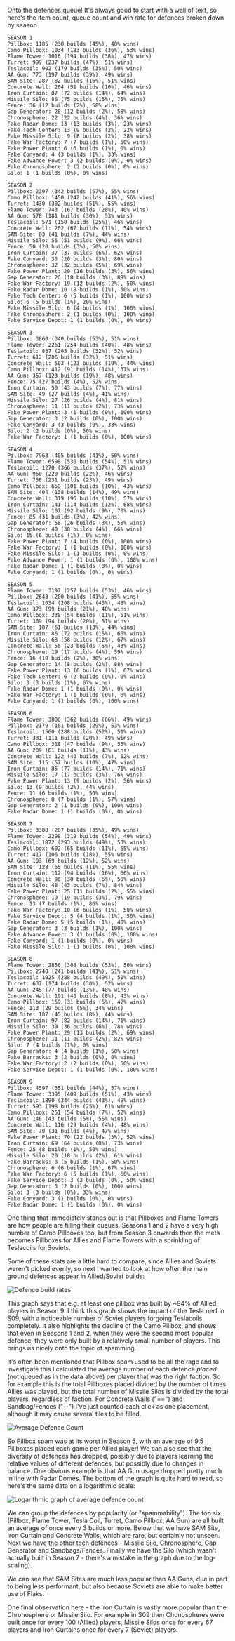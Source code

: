 Onto the defences queue!  It's always good to start with a wall of text, so here's the item count, queue count and win rate for defences broken down by season.

```
SEASON 1
Pillbox: 1185 (230 builds (45%), 48% wins)
Camo Pillbox: 1034 (183 builds (36%), 53% wins)
Flame Tower: 1016 (194 builds (38%), 47% wins)
Turret: 999 (237 builds (47%), 51% wins)
Teslacoil: 902 (179 builds (35%), 50% wins)
AA Gun: 773 (197 builds (39%), 49% wins)
SAM Site: 287 (82 builds (16%), 51% wins)
Concrete Wall: 264 (51 builds (10%), 46% wins)
Iron Curtain: 87 (72 builds (14%), 64% wins)
Missile Silo: 86 (75 builds (15%), 75% wins)
Fence: 36 (12 builds (2%), 58% wins)
Gap Generator: 28 (12 builds (2%), 58% wins)
Chronosphere: 22 (22 builds (4%), 36% wins)
Fake Radar Dome: 13 (13 builds (3%), 23% wins)
Fake Tech Center: 13 (9 builds (2%), 22% wins)
Fake Missile Silo: 9 (8 builds (2%), 38% wins)
Fake War Factory: 7 (7 builds (1%), 50% wins)
Fake Power Plant: 6 (6 builds (1%), 0% wins)
Fake Conyard: 4 (3 builds (1%), 33% wins)
Fake Advance Power: 3 (2 builds (0%), 0% wins)
Fake Chronosphere: 2 (2 builds (0%), 0% wins)
Silo: 1 (1 builds (0%), 0% wins)

SEASON 2
Pillbox: 2397 (342 builds (57%), 55% wins)
Camo Pillbox: 1450 (242 builds (41%), 56% wins)
Turret: 1430 (302 builds (51%), 55% wins)
Flame Tower: 743 (167 builds (28%), 40% wins)
AA Gun: 578 (181 builds (30%), 53% wins)
Teslacoil: 571 (150 builds (25%), 46% wins)
Concrete Wall: 262 (67 builds (11%), 54% wins)
SAM Site: 83 (41 builds (7%), 44% wins)
Missile Silo: 55 (51 builds (9%), 66% wins)
Fence: 50 (20 builds (3%), 50% wins)
Iron Curtain: 37 (37 builds (6%), 62% wins)
Fake Conyard: 33 (20 builds (3%), 80% wins)
Chronosphere: 32 (32 builds (5%), 69% wins)
Fake Power Plant: 29 (16 builds (3%), 56% wins)
Gap Generator: 26 (18 builds (3%), 89% wins)
Fake War Factory: 19 (12 builds (2%), 50% wins)
Fake Radar Dome: 10 (8 builds (1%), 50% wins)
Fake Tech Center: 6 (5 builds (1%), 100% wins)
Silo: 6 (5 builds (1%), 20% wins)
Fake Missile Silo: 6 (4 builds (1%), 100% wins)
Fake Chronosphere: 2 (1 builds (0%), 100% wins)
Fake Service Depot: 1 (1 builds (0%), 0% wins)

SEASON 3
Pillbox: 3860 (340 builds (53%), 51% wins)
Flame Tower: 2261 (254 builds (40%), 48% wins)
Teslacoil: 837 (205 builds (32%), 52% wins)
Turret: 612 (206 builds (32%), 51% wins)
Concrete Wall: 503 (123 builds (19%), 44% wins)
Camo Pillbox: 412 (91 builds (14%), 37% wins)
AA Gun: 357 (123 builds (19%), 48% wins)
Fence: 75 (27 builds (4%), 52% wins)
Iron Curtain: 50 (43 builds (7%), 77% wins)
SAM Site: 49 (27 builds (4%), 41% wins)
Missile Silo: 27 (26 builds (4%), 81% wins)
Chronosphere: 11 (11 builds (2%), 73% wins)
Fake Power Plant: 3 (1 builds (0%), 100% wins)
Gap Generator: 3 (2 builds (0%), 100% wins)
Fake Conyard: 3 (3 builds (0%), 33% wins)
Silo: 2 (2 builds (0%), 50% wins)
Fake War Factory: 1 (1 builds (0%), 100% wins)

SEASON 4
Pillbox: 7963 (405 builds (41%), 50% wins)
Flame Tower: 6598 (536 builds (54%), 51% wins)
Teslacoil: 1270 (366 builds (37%), 52% wins)
AA Gun: 960 (220 builds (22%), 46% wins)
Turret: 758 (231 builds (23%), 49% wins)
Camo Pillbox: 658 (101 builds (10%), 43% wins)
SAM Site: 404 (138 builds (14%), 49% wins)
Concrete Wall: 319 (96 builds (10%), 57% wins)
Iron Curtain: 141 (114 builds (12%), 68% wins)
Missile Silo: 107 (92 builds (9%), 70% wins)
Fence: 85 (31 builds (3%), 42% wins)
Gap Generator: 58 (26 builds (3%), 58% wins)
Chronosphere: 40 (38 builds (4%), 66% wins)
Silo: 15 (6 builds (1%), 0% wins)
Fake Power Plant: 7 (4 builds (0%), 100% wins)
Fake War Factory: 1 (1 builds (0%), 100% wins)
Fake Missile Silo: 1 (1 builds (0%), 0% wins)
Fake Advance Power: 1 (1 builds (0%), 100% wins)
Fake Radar Dome: 1 (1 builds (0%), 0% wins)
Fake Conyard: 1 (1 builds (0%), 0% wins)

SEASON 5
Flame Tower: 3197 (257 builds (53%), 46% wins)
Pillbox: 2643 (200 builds (41%), 55% wins)
Teslacoil: 1034 (208 builds (43%), 48% wins)
AA Gun: 373 (99 builds (21%), 48% wins)
Camo Pillbox: 338 (54 builds (11%), 51% wins)
Turret: 309 (94 builds (20%), 51% wins)
SAM Site: 187 (61 builds (13%), 44% wins)
Iron Curtain: 86 (72 builds (15%), 60% wins)
Missile Silo: 68 (58 builds (12%), 67% wins)
Concrete Wall: 56 (23 builds (5%), 43% wins)
Chronosphere: 19 (17 builds (4%), 59% wins)
Fence: 16 (10 builds (2%), 30% wins)
Gap Generator: 14 (8 builds (2%), 88% wins)
Fake Power Plant: 13 (6 builds (1%), 67% wins)
Fake Tech Center: 6 (2 builds (0%), 0% wins)
Silo: 3 (3 builds (1%), 67% wins)
Fake Radar Dome: 1 (1 builds (0%), 0% wins)
Fake War Factory: 1 (1 builds (0%), 0% wins)
Fake Conyard: 1 (1 builds (0%), 100% wins)

SEASON 6
Flame Tower: 3806 (362 builds (66%), 49% wins)
Pillbox: 2179 (161 builds (29%), 53% wins)
Teslacoil: 1560 (288 builds (52%), 51% wins)
Turret: 331 (111 builds (20%), 49% wins)
Camo Pillbox: 318 (47 builds (9%), 55% wins)
AA Gun: 209 (61 builds (11%), 43% wins)
Concrete Wall: 122 (40 builds (7%), 52% wins)
SAM Site: 115 (57 builds (10%), 47% wins)
Iron Curtain: 85 (77 builds (14%), 71% wins)
Missile Silo: 17 (17 builds (3%), 76% wins)
Fake Power Plant: 13 (9 builds (2%), 56% wins)
Silo: 13 (9 builds (2%), 44% wins)
Fence: 11 (6 builds (1%), 50% wins)
Chronosphere: 8 (7 builds (1%), 57% wins)
Gap Generator: 2 (1 builds (0%), 100% wins)
Fake Radar Dome: 1 (1 builds (0%), 0% wins)

SEASON 7
Pillbox: 3308 (207 builds (35%), 49% wins)
Flame Tower: 2298 (319 builds (54%), 49% wins)
Teslacoil: 1872 (293 builds (49%), 53% wins)
Camo Pillbox: 602 (65 builds (11%), 65% wins)
Turret: 417 (106 builds (18%), 55% wins)
AA Gun: 193 (69 builds (12%), 52% wins)
SAM Site: 128 (65 builds (11%), 55% wins)
Iron Curtain: 112 (94 builds (16%), 66% wins)
Concrete Wall: 96 (38 builds (6%), 58% wins)
Missile Silo: 48 (43 builds (7%), 84% wins)
Fake Power Plant: 25 (11 builds (2%), 55% wins)
Chronosphere: 19 (19 builds (3%), 79% wins)
Fence: 13 (7 builds (1%), 86% wins)
Fake War Factory: 10 (6 builds (1%), 50% wins)
Fake Service Depot: 5 (4 builds (1%), 50% wins)
Fake Radar Dome: 5 (5 builds (1%), 40% wins)
Gap Generator: 3 (3 builds (1%), 100% wins)
Fake Advance Power: 3 (1 builds (0%), 100% wins)
Fake Conyard: 1 (1 builds (0%), 0% wins)
Fake Missile Silo: 1 (1 builds (0%), 100% wins)

SEASON 8
Flame Tower: 2856 (308 builds (53%), 50% wins)
Pillbox: 2740 (241 builds (41%), 51% wins)
Teslacoil: 1925 (288 builds (49%), 50% wins)
Turret: 637 (174 builds (30%), 52% wins)
AA Gun: 245 (77 builds (13%), 48% wins)
Concrete Wall: 191 (46 builds (8%), 43% wins)
Camo Pillbox: 159 (31 builds (5%), 42% wins)
Fence: 113 (29 builds (5%), 34% wins)
SAM Site: 107 (45 builds (8%), 44% wins)
Iron Curtain: 97 (82 builds (14%), 71% wins)
Missile Silo: 39 (36 builds (6%), 78% wins)
Fake Power Plant: 29 (13 builds (2%), 69% wins)
Chronosphere: 11 (11 builds (2%), 82% wins)
Silo: 7 (4 builds (1%), 0% wins)
Gap Generator: 4 (4 builds (1%), 50% wins)
Fake Barracks: 3 (2 builds (0%), 0% wins)
Fake War Factory: 2 (2 builds (0%), 50% wins)
Fake Service Depot: 1 (1 builds (0%), 100% wins)

SEASON 9
Pillbox: 4597 (351 builds (44%), 57% wins)
Flame Tower: 3395 (409 builds (51%), 43% wins)
Teslacoil: 1890 (344 builds (43%), 49% wins)
Turret: 593 (198 builds (25%), 61% wins)
Camo Pillbox: 251 (54 builds (7%), 52% wins)
AA Gun: 146 (43 builds (5%), 55% wins)
Concrete Wall: 116 (29 builds (4%), 48% wins)
SAM Site: 70 (31 builds (4%), 47% wins)
Fake Power Plant: 70 (22 builds (3%), 52% wins)
Iron Curtain: 69 (64 builds (8%), 73% wins)
Fence: 25 (8 builds (1%), 50% wins)
Missile Silo: 20 (18 builds (2%), 61% wins)
Fake Barracks: 8 (5 builds (1%), 50% wins)
Chronosphere: 6 (6 builds (1%), 67% wins)
Fake War Factory: 6 (5 builds (1%), 60% wins)
Fake Service Depot: 3 (2 builds (0%), 50% wins)
Gap Generator: 3 (2 builds (0%), 100% wins)
Silo: 3 (3 builds (0%), 33% wins)
Fake Conyard: 3 (1 builds (0%), 0% wins)
Fake Radar Dome: 1 (1 builds (0%), 0% wins)
```

One thing that immediately stands out is that Pillboxes and Flame Towers are how people are filling their queues.  Seasons 1 and 2 have a very high number of Camo Pillboxes too, but from Season 3 onwards then the meta becomes Pillboxes for Allies and Flame Towers with a sprinkling of Teslacoils for Soviets.

Some of these stats are a little hard to compare, since Allies and Soviets weren't picked evenly, so next I wanted to look at how often the main ground defences appear in Allied/Soviet builds:

![Defence build rates](005_DefenceBuildRates.png)

This graph says that e.g. at least one pillbox was built by ~94% of Allied players in Season 9.  I think this graph shows the impact of the Tesla nerf in S09, with a noticeable number of Soviet players forgoing Teslacoils completely.  It also highlights the decline of the Camo Pillbox, and shows that even in Seasons 1 and 2, when they were the second most popular defence, they were only built by a relatively small number of players.  This brings us nicely onto the topic of spamming.

It's often been mentioned that Pillbox spam used to be all the rage and to investigate this I calculated the average number of each defence *placed* (not queued as in the data above) per player that was the right faction.  So for example this is the total Pillboxes placed divided by the number of times Allies was played, but the total number of Missile Silos is divided by the total players, regardless of faction.  For Concrete Walls ("==") and Sandbag/Fences ("--") I've just counted each click as one placement, although it may cause several tiles to be filled.

![Average Defence Count](005_DefenceAvgCount.png)

So Pillbox spam was at its worst in Season 5, with an average of 9.5 Pillboxes placed each game per Allied player!  We can also see that the diversity of defences has dropped, possibly due to players learning the relative values of different defences, but possibly due to changes in balance.  One obvious example is that AA Gun usage dropped pretty much in line with Radar Domes.  The bottom of the graph is quite hard to read, so here's the same data on a logarithmic scale:

![Logarithmic graph of average defence count](005_DefenceAvgCountLog.png)

We can group the defences by popularity (or "spammability"). The top six (Pillbox, Flame Tower, Tesla Coil, Turret, Camo Pillbox, AA Gun) are all built an average of once every 3 builds or more. Below that we have SAM Site, Iron Curtain and Concrete Walls, which are rare, but certainly not unseen. Next we have the other tech defences - Missile Silo, Chronosphere, Gap Generator and Sandbags/Fences. Finally we have the Silo (which wasn't actually built in Season 7 - there's a mistake in the graph due to the log-scaling).

We can see that SAM Sites are much less popular than AA Guns, due in part to being less performant, but also because Soviets are able to make better use of Flaks.

One final observation here - the Iron Curtain is vastly more popular than the Chronosphere or Missile Silo.  For example in S09 then Chonospheres were built once for every 100 (Allied) players, Missile Silos once for every 67 players and Iron Curtains once for every 7 (Soviet) players.
